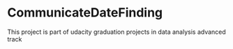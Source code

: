 # CommunicateDateFinding

This project is part of udacity graduation projects in data analysis advanced track 
